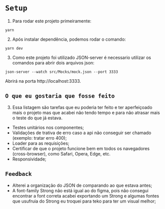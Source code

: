 
# `Setup`

1. Para rodar este projeto primeiramente:

`yarn`

2. Após instalar dependência, podemos rodar o comando:

`yarn dev`

3. Como este projeto foi utilizado JSON-server é necessario utilizar os comandos para abrir dois arquivos json:

`json-server --watch src/Mocks/mock.json --port 3333`

Abrirá na porta http://localhost:3333.
## `O que eu gostaria que fosse feito`
3. Essa listagem são tarefas que eu poderia ter feito e ter aperfeiçoado mais o projeto mas que acabei não tendo tempo e para não atrasar mais o teste do que já estava.

- Testes unitários nos componentes;
- Validações de trativa de erro caso a api não conseguir ser chamado (exemplo: tratar erro 400);
- Loader para as requisições;
- Certificar de que o projeto funcione bem em todos os navegadores (cross-browser), como Safari, Opera, Edge, etc.
- Responsividade;
## `Feedback`
- Alterei a organização do JSON de comparando ao que estava antes;
- A font-family Strong não está igual ao do figma, pois não consegui encontrar a font correta acabei exportando um Strong e algumas fontes que usufruia do Strong eu troquei para teko para ter um visual melhor;